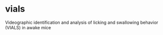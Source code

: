 # vials
Videographic identification and analysis of licking and swallowing behavior (VIALS) in awake mice
